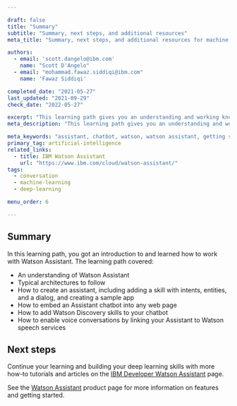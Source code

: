 ```yaml
---

draft: false
title: "Summary"
subtitle: "Summary, next steps, and additional resources"
meta_title: "Summary, next steps, and additional resources for machine learning"

authors:
  - email: 'scott.dangelo@ibm.com'
    name: "Scott D'Angelo"
  - email: "mohammad.fawaz.siddiqi@ibm.com"
    name: 'Fawaz Siddiqi'

completed_date: "2021-05-27"
last_updated: "2021-09-29"
check_date: "2022-05-27"

excerpt: "This learning path gives you an understanding and working knowledge of Watson Assistant. It explains the basics of the service and guides you through creating your own apps."
meta_description: "This learning path gives you an understanding and working knowledge of Watson Assistant. It explains the basics of the service and guides you through creating your own apps."

meta_keywords: "assistant, chatbot, watson, watson assistant, getting started, learning path, beginner"
primary_tag: artificial-intelligence
related_links:
  - title: IBM Watson Assistant
    url: "https://www.ibm.com/cloud/watson-assistant/"
tags:
  - conversation
  - machine-learning
  - deep-learning

menu_order: 6

---
```


## Summary

In this learning path, you got an introduction to and learned how to work with Watson Assistant. The learning path covered:

* An understanding of Watson Assistant
* Typical architectures to follow
* How to create an assistant, including adding a skill with intents, entities, and a dialog, and creating a sample app
* How to embed an Assistant chatbot into any web page
* How to add Watson Discovery skills to your chatbot
* How to enable voice conversations by linking your Assistant to Watson speech services

## Next steps

Continue your learning and building your deep learning skills with more how-to tutorials and articles on the [IBM Developer Watson Assistant](/components/watson-assistant/) page.

See the <a href="https://www.ibm.com/cloud/watson-assistant/" target="_blank" rel="noopener noreferrer">Watson Assistant</a> product page for more information on features and getting started.
